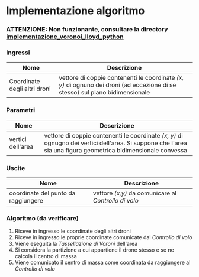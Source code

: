 # Implementazione algoritmo

### ATTENZIONE: Non funzionante, consultare la directory [implementazione_voronoi_lloyd_python](../implementazione_voronoi_lloyd_python)

### Ingressi

Nome|Descrizione
--|--
Coordinate degli altri droni | vettore di coppie contenenti le coordinate _(x, y)_ di ognuno dei droni (ad eccezione di se stesso) sul piano bidimensionale

### Parametri

Nome|Descrizione
--|--
vertici dell'area | vettore di coppie contenenti le coordinate _(x, y)_ di ognugno dei vertici dell'area. Si suppone che l'area sia una figura geometrica bidimensionale convessa

### Uscite

Nome|Descrizione
--|--
coordinate del punto da raggiungere | vettore _(x,y)_ da comunicare al _Controllo di volo_

### Algoritmo (da verificare)

1. Riceve in ingresso le coordinate degli altri droni
2. Riceve in ingresso le proprie coordinate comunicate dal _Controllo di volo_
3. Viene eseguita la _Tassellazione di Voroni_ dell'area
4. Si considera la partizione a cui appartiene il drone stesso e se ne calcola il centro di massa
5. Viene comunicato il centro di massa come coordinata da raggiungere al _Controllo di volo_
